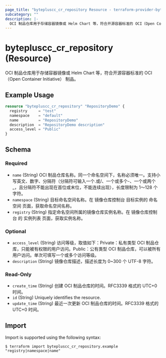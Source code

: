 ```yaml
---
page_title: "bytepluscc_cr_repository Resource - terraform-provider-bytepluscc"
subcategory: ""
description: |-
  OCI 制品仓库用于存储容器镜像或 Helm Chart 等，符合开源容器标准的 OCI（Open Container Initiative） 制品。
---
```


# bytepluscc_cr_repository (Resource)

OCI 制品仓库用于存储容器镜像或 Helm Chart 等，符合开源容器标准的 OCI（Open Container Initiative） 制品。

## Example Usage

```terraform
resource "bytepluscc_cr_repository" "RepositoryDemo" {
  registry     = "test"
  namespace    = "default"
  name         = "RepositoryDemo"
  description  = "RepositoryDemo description"
  access_level = "Public"
}
```

<!-- schema generated by tfplugindocs -->
## Schema

### Required

- `name` (String) OCI 制品仓库名称。同一个命名空间下，名称必须唯一。支持小写英文、数字、分隔符（分隔符可输入一个.或/、一个或多个-、一个或两个_，且分隔符不能出现在首位或末位，不能连续出现），长度限制为 1～128 个字符。
- `namespace` (String) 目标命名空间名称。在 镜像仓库控制台 目标实例的 命名空间 页面，获取命名空间名称。
- `registry` (String) 指定命名空间所属的镜像仓库实例名称。在 镜像仓库控制台 的 实例列表 页面，获取实例名称。

### Optional

- `access_level` (String) 访问等级，取值如下：Private：私有类型 OCI 制品仓库，只能被有权限的用户访问。Public：公有类型 OCI 制品仓库，可以被所有用户访问。单次可填写一个或多个访问等级。
- `description` (String) 镜像仓库描述，描述长度为 0~300 个 UTF-8 字符。

### Read-Only

- `create_time` (String) 创建 OCI 制品仓库的时间。RFC3339 格式的 UTC+0 时间。
- `id` (String) Uniquely identifies the resource.
- `update_time` (String) 最近一次更新 OCI 制品仓库的时间。RFC3339 格式的 UTC+0 时间。

## Import

Import is supported using the following syntax:

```shell
$ terraform import bytepluscc_cr_repository.example "registry|namespace|name"
```